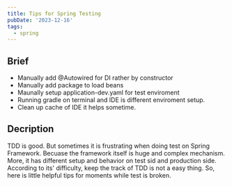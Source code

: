 ```yaml
---
title: Tips for Spring Testing
pubDate: '2023-12-16'
tags: 
  - spring
---
```


Brief
---

- Manually add @Autowired for DI rather by constructor
- Manually add package to load beans
- Maunally setup application-dev.yaml for test enviroment
- Running gradle on terminal and IDE is different enviroment setup.
- Clean up cache of IDE it helps sometime.


Decription
---

TDD is good. But sometimes it is frustrating when doing test on Spring Framework. Becuase the framework itself is huge and complex mechanism. More, it has different setup and behavior on test sid and production side. According to its' difficulty, keep the track of TDD is not a easy thing. So, here is little helpful tips for moments while test is broken.
